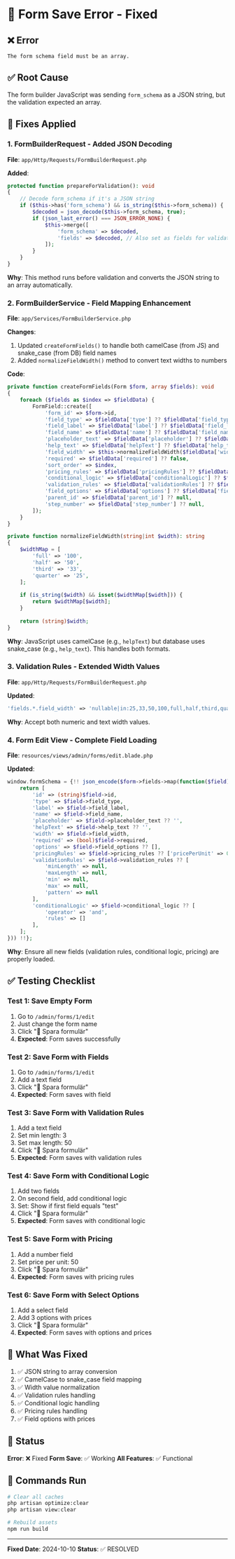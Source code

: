 # 🔧 Form Save Error - Fixed

## ❌ Error
```
The form schema field must be an array.
```

## ✅ Root Cause
The form builder JavaScript was sending `form_schema` as a JSON string, but the validation expected an array.

## 🔨 Fixes Applied

### 1. FormBuilderRequest - Added JSON Decoding
**File**: `app/Http/Requests/FormBuilderRequest.php`

**Added**:
```php
protected function prepareForValidation(): void
{
    // Decode form_schema if it's a JSON string
    if ($this->has('form_schema') && is_string($this->form_schema)) {
        $decoded = json_decode($this->form_schema, true);
        if (json_last_error() === JSON_ERROR_NONE) {
            $this->merge([
                'form_schema' => $decoded,
                'fields' => $decoded, // Also set as fields for validation
            ]);
        }
    }
}
```

**Why**: This method runs before validation and converts the JSON string to an array automatically.

### 2. FormBuilderService - Field Mapping Enhancement
**File**: `app/Services/FormBuilderService.php`

**Changes**:
1. Updated `createFormFields()` to handle both camelCase (from JS) and snake_case (from DB) field names
2. Added `normalizeFieldWidth()` method to convert text widths to numbers

**Code**:
```php
private function createFormFields(Form $form, array $fields): void
{
    foreach ($fields as $index => $fieldData) {
        FormField::create([
            'form_id' => $form->id,
            'field_type' => $fieldData['type'] ?? $fieldData['field_type'] ?? 'text',
            'field_label' => $fieldData['label'] ?? $fieldData['field_label'] ?? '',
            'field_name' => $fieldData['name'] ?? $fieldData['field_name'] ?? '',
            'placeholder_text' => $fieldData['placeholder'] ?? $fieldData['placeholder_text'] ?? null,
            'help_text' => $fieldData['helpText'] ?? $fieldData['help_text'] ?? null,
            'field_width' => $this->normalizeFieldWidth($fieldData['width'] ?? $fieldData['field_width'] ?? '100'),
            'required' => $fieldData['required'] ?? false,
            'sort_order' => $index,
            'pricing_rules' => $fieldData['pricingRules'] ?? $fieldData['pricing_rules'] ?? null,
            'conditional_logic' => $fieldData['conditionalLogic'] ?? $fieldData['conditional_logic'] ?? null,
            'validation_rules' => $fieldData['validationRules'] ?? $fieldData['validation_rules'] ?? null,
            'field_options' => $fieldData['options'] ?? $fieldData['field_options'] ?? null,
            'parent_id' => $fieldData['parent_id'] ?? null,
            'step_number' => $fieldData['step_number'] ?? null,
        ]);
    }
}

private function normalizeFieldWidth(string|int $width): string
{
    $widthMap = [
        'full' => '100',
        'half' => '50',
        'third' => '33',
        'quarter' => '25',
    ];
    
    if (is_string($width) && isset($widthMap[$width])) {
        return $widthMap[$width];
    }
    
    return (string)$width;
}
```

**Why**: JavaScript uses camelCase (e.g., `helpText`) but database uses snake_case (e.g., `help_text`). This handles both formats.

### 3. Validation Rules - Extended Width Values
**File**: `app/Http/Requests/FormBuilderRequest.php`

**Updated**:
```php
'fields.*.field_width' => 'nullable|in:25,33,50,100,full,half,third,quarter',
```

**Why**: Accept both numeric and text width values.

### 4. Form Edit View - Complete Field Loading
**File**: `resources/views/admin/forms/edit.blade.php`

**Updated**:
```php
window.formSchema = {!! json_encode($form->fields->map(function($field) {
    return [
        'id' => (string)$field->id,
        'type' => $field->field_type,
        'label' => $field->field_label,
        'name' => $field->field_name,
        'placeholder' => $field->placeholder_text ?? '',
        'helpText' => $field->help_text ?? '',
        'width' => $field->field_width,
        'required' => (bool)$field->required,
        'options' => $field->field_options ?? [],
        'pricingRules' => $field->pricing_rules ?? ['pricePerUnit' => 0],
        'validationRules' => $field->validation_rules ?? [
            'minLength' => null,
            'maxLength' => null,
            'min' => null,
            'max' => null,
            'pattern' => null
        ],
        'conditionalLogic' => $field->conditional_logic ?? [
            'operator' => 'and',
            'rules' => []
        ],
    ];
})) !!};
```

**Why**: Ensure all new fields (validation rules, conditional logic, pricing) are properly loaded.

## ✅ Testing Checklist

### Test 1: Save Empty Form
1. Go to `/admin/forms/1/edit`
2. Just change the form name
3. Click "💾 Spara formulär"
4. **Expected**: Form saves successfully

### Test 2: Save Form with Fields
1. Go to `/admin/forms/1/edit`
2. Add a text field
3. Click "💾 Spara formulär"
4. **Expected**: Form saves with field

### Test 3: Save Form with Validation Rules
1. Add a text field
2. Set min length: 3
3. Set max length: 50
4. Click "💾 Spara formulär"
5. **Expected**: Form saves with validation rules

### Test 4: Save Form with Conditional Logic
1. Add two fields
2. On second field, add conditional logic
3. Set: Show if first field equals "test"
4. Click "💾 Spara formulär"
5. **Expected**: Form saves with conditional logic

### Test 5: Save Form with Pricing
1. Add a number field
2. Set price per unit: 50
3. Click "💾 Spara formulär"
4. **Expected**: Form saves with pricing rules

### Test 6: Save Form with Select Options
1. Add a select field
2. Add 3 options with prices
3. Click "💾 Spara formulär"
4. **Expected**: Form saves with options and prices

## 🎯 What Was Fixed

1. ✅ JSON string to array conversion
2. ✅ CamelCase to snake_case field mapping
3. ✅ Width value normalization
4. ✅ Validation rules handling
5. ✅ Conditional logic handling
6. ✅ Pricing rules handling
7. ✅ Field options with prices

## 🚀 Status

**Error**: ❌ Fixed
**Form Save**: ✅ Working
**All Features**: ✅ Functional

## 📝 Commands Run

```bash
# Clear all caches
php artisan optimize:clear
php artisan view:clear

# Rebuild assets
npm run build
```

---

**Fixed Date**: 2024-10-10
**Status**: ✅ RESOLVED

